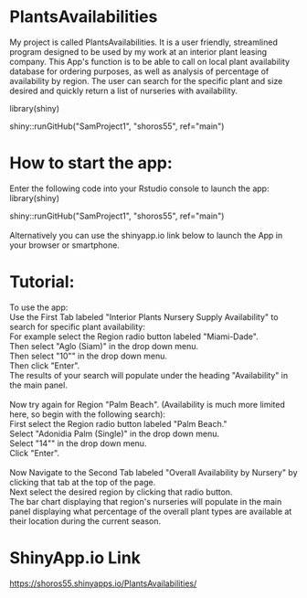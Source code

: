 # PlantsAvailabilities
My project is called PlantsAvailabilities.  It is a user friendly, streamlined program designed to be used by my work at an interior plant leasing company.  This App's function is to be able to call on local plant availability database for ordering purposes, as well as analysis of percentage of availability by region.  The user can search for the specific plant and size desired and quickly return a list of nurseries with availability.

library(shiny)

shiny::runGitHub("SamProject1", "shoros55", ref="main")

# How to start the app:
Enter the following code into your Rstudio console to launch the app:
library(shiny)

shiny::runGitHub("SamProject1", "shoros55", ref="main") <br />
<br />
Alternatively you can use the shinyapp.io link below to launch the App in your browser or smartphone.  <br />

# Tutorial:
To use the app: <br />
Use the First Tab labeled "Interior Plants Nursery Supply Availability" to search for specific plant availability: <br />
For example select the Region radio button labeled "Miami-Dade".<br />
Then select "Aglo (Siam)" in the drop down menu.<br />
Then select "10"" in the drop down menu.<br />
Then click "Enter".<br />
The results of your search will populate under the heading "Availability" in the main panel.<br />
<br />
Now try again for Region "Palm Beach". (Availability is much more limited here, so begin with the following search):<br />
First select the Region radio button labeled "Palm Beach."<br />
Select "Adonidia Palm (Single)" in the drop down menu.<br />
Select "14"" in the drop down menu.<br />
Click "Enter". <br />
<br />
Now Navigate to the Second Tab labeled "Overall Availability by Nursery" by clicking that tab at the top of the page. <br />
Next select the desired region by clicking that radio button. <br />
The bar chart displaying that region's nurseries will populate in the main panel displaying what percentage of the overall plant types are available at their location during the current season.

# ShinyApp.io Link

https://shoros55.shinyapps.io/PlantsAvailabilities/
